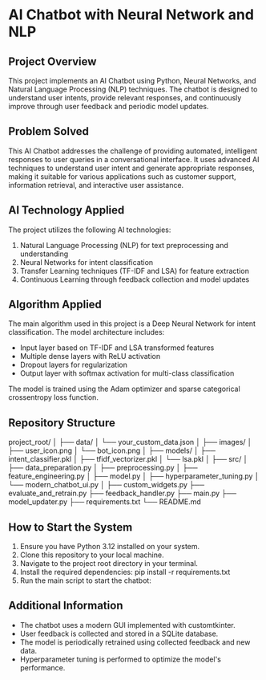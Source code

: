 # AI Chatbot with Neural Network and NLP

## Project Overview
This project implements an AI Chatbot using Python, Neural Networks, and Natural Language Processing (NLP) techniques. The chatbot is designed to understand user intents, provide relevant responses, and continuously improve through user feedback and periodic model updates.

## Problem Solved
This AI Chatbot addresses the challenge of providing automated, intelligent responses to user queries in a conversational interface. It uses advanced AI techniques to understand user intent and generate appropriate responses, making it suitable for various applications such as customer support, information retrieval, and interactive user assistance.

## AI Technology Applied
The project utilizes the following AI technologies:
1. Natural Language Processing (NLP) for text preprocessing and understanding
2. Neural Networks for intent classification
3. Transfer Learning techniques (TF-IDF and LSA) for feature extraction
4. Continuous Learning through feedback collection and model updates

## Algorithm Applied
The main algorithm used in this project is a Deep Neural Network for intent classification. The model architecture includes:
- Input layer based on TF-IDF and LSA transformed features
- Multiple dense layers with ReLU activation
- Dropout layers for regularization
- Output layer with softmax activation for multi-class classification

The model is trained using the Adam optimizer and sparse categorical crossentropy loss function.

## Repository Structure

project_root/
│
├── data/
│   └── your_custom_data.json
│
├── images/
│   ├── user_icon.png
│   └── bot_icon.png
│
├── models/
│   ├── intent_classifier.pkl
│   ├── tfidf_vectorizer.pkl
│   └── lsa.pkl
│
├── src/
│   ├── data_preparation.py
│   ├── preprocessing.py
│   ├── feature_engineering.py
│   ├── model.py
│   ├── hyperparameter_tuning.py
│   └── modern_chatbot_ui.py
│
├── custom_widgets.py
├── evaluate_and_retrain.py
├── feedback_handler.py
├── main.py
├── model_updater.py
├── requirements.txt
└── README.md

## How to Start the System
1. Ensure you have Python 3.12 installed on your system.
2. Clone this repository to your local machine.
3. Navigate to the project root directory in your terminal.
4. Install the required dependencies:
pip install -r requirements.txt
5. Run the main script to start the chatbot:


## Additional Information
- The chatbot uses a modern GUI implemented with customtkinter.
- User feedback is collected and stored in a SQLite database.
- The model is periodically retrained using collected feedback and new data.
- Hyperparameter tuning is performed to optimize the model's performance.